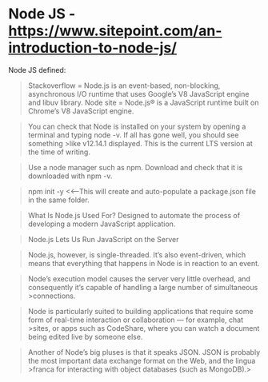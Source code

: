 # Node JS - https://www.sitepoint.com/an-introduction-to-node-js/

Node JS defined:
<br>
>Stackoverflow = Node.js is an event-based, non-blocking, asynchronous I/O runtime that uses Google’s V8 JavaScript engine and libuv library.
>Node site = Node.js® is a JavaScript runtime built on Chrome’s V8 JavaScript engine.

>You can check that Node is installed on your system by opening a terminal and typing node -v. If all has gone well, you should see something >like v12.14.1 displayed. This is the current LTS version at the time of writing.

>Use a node manager such as npm.  Download and check that it is downloaded with npm -v.

>npm init -y   <<--This will create and auto-populate a package.json file in the same folder.

>What Is Node.js Used For?
>Designed to automate the process of developing a modern JavaScript application.

>Node.js Lets Us Run JavaScript on the Server

>Node.js, however, is single-threaded. It’s also event-driven, which means that everything that happens in Node is in reaction to an event.

>Node’s execution model causes the server very little overhead, and consequently it’s capable of handling a large number of simultaneous >connections.

>Node is particularly suited to building applications that require some form of real-time interaction or collaboration — for example, chat >sites, or apps such as CodeShare, where you can watch a document being edited live by someone else. 

>Another of Node’s big pluses is that it speaks JSON. JSON is probably the most important data exchange format on the Web, and the lingua >franca for interacting with object databases (such as MongoDB).>
